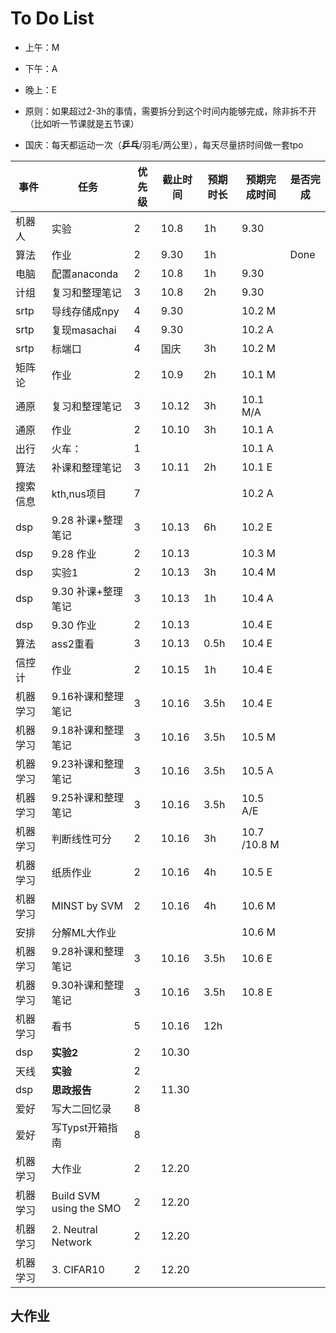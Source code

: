 # To Do List

- 上午：M
- 下午：A
- 晚上：E

- 原则：如果超过2-3h的事情，需要拆分到这个时间内能够完成，除非拆不开（比如听一节课就是五节课）
- 国庆：每天都运动一次（**乒乓**/羽毛/两公里），每天尽量挤时间做一套tpo

| 事件   | 任务                      | 优先级 | 截止时间  | 预期时长 | 预期完成时间       | 是否完成 |
| ---- | ----------------------- | --- | ----- | ---- | ------------ | ---- |
| 机器人  | 实验                      | 2   | 10.8  | 1h   | 9.30         |      |
| 算法   | 作业                      | 2   | 9.30  | 1h   |              | Done |
| 电脑   | 配置anaconda              | 2   | 10.8  | 1h   | 9.30         |      |
| 计组   | 复习和整理笔记                 | 3   | 10.8  | 2h   | 9.30         |      |
| srtp | 导线存储成npy                | 4   | 9.30  |      | 10.2 M       |      |
| srtp | 复现masachai              | 4   | 9.30  |      | 10.2 A       |      |
| srtp | 标端口                     | 4   | 国庆    | 3h   | 10.2 M       |      |
| 矩阵论  | 作业                      | 2   | 10.9  | 2h   | 10.1 M       |      |
| 通原   | 复习和整理笔记                 | 3   | 10.12 | 3h   | 10.1 M/A     |      |
| 通原   | 作业                      | 2   | 10.10 | 3h   | 10.1 A       |      |
| 出行   | 火车：                     | 1   |       |      | 10.1 A       |      |
| 算法   | 补课和整理笔记                 | 3   | 10.11 | 2h   | 10.1 E       |      |
| 搜索信息 | kth,nus项目               | 7   |       |      | 10.2 A       |      |
| dsp  | 9.28 补课+整理笔记            | 3   | 10.13 | 6h   | 10.2 E       |      |
| dsp  | 9.28 作业                 | 2   | 10.13 |      | 10.3 M       |      |
| dsp  | 实验1                     | 2   | 10.13 | 3h   | 10.4 M       |      |
| dsp  | 9.30 补课+整理笔记            | 3   | 10.13 | 1h   | 10.4 A       |      |
| dsp  | 9.30 作业                 | 2   | 10.13 |      | 10.4 E       |      |
| 算法   | ass2重看                  | 3   | 10.13 | 0.5h | 10.4 E       |      |
| 信控计  | 作业                      | 2   | 10.15 | 1h   | 10.4 E       |      |
| 机器学习 | 9.16补课和整理笔记             | 3   | 10.16 | 3.5h | 10.4 E       |      |
| 机器学习 | 9.18补课和整理笔记             | 3   | 10.16 | 3.5h | 10.5 M       |      |
| 机器学习 | 9.23补课和整理笔记             | 3   | 10.16 | 3.5h | 10.5 A       |      |
| 机器学习 | 9.25补课和整理笔记             | 3   | 10.16 | 3.5h | 10.5 A/E     |      |
| 机器学习 | 判断线性可分                  | 2   | 10.16 | 3h   | 10.7 /10.8 M |      |
| 机器学习 | 纸质作业                    | 2   | 10.16 | 4h   | 10.5 E       |      |
| 机器学习 | MINST by SVM            | 2   | 10.16 | 4h   | 10.6 M       |      |
| 安排   | 分解ML大作业                 |     |       |      | 10.6 M       |      |
| 机器学习 | 9.28补课和整理笔记             | 3   | 10.16 | 3.5h | 10.6 E       |      |
| 机器学习 | 9.30补课和整理笔记             | 3   | 10.16 | 3.5h | 10.8 E       |      |
| 机器学习 | 看书                      | 5   | 10.16 | 12h  |              |      |
| dsp  | **实验2**                 | 2   | 10.30 |      |              |      |
| 天线   | **实验**                  | 2   |       |      |              |      |
| dsp  | **思政报告**                | 2   | 11.30 |      |              |      |
| 爱好   | 写大二回忆录                  | 8   |       |      |              |      |
| 爱好   | 写Typst开箱指南              | 8   |       |      |              |      |
| 机器学习 | 大作业                     | 2   | 12.20 |      |              |      |
| 机器学习 | Build SVM using the SMO | 2   | 12.20 |      |              |      |
| 机器学习 | 2. Neutral Network      | 2   | 12.20 |      |              |      |
| 机器学习 | 3. CIFAR10              | 2   | 12.20 |      |              |      |
## 大作业





